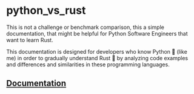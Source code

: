 # python_vs_rust

This is not a challenge or benchmark comparison, this a simple documentation, that might be helpful for 
Python Software Engineers that want to learn Rust.

This documentation is designed for developers who know Python 🐍 (like me) in order to gradually understand Rust 🦀 by 
analyzing code examples and differences and similarities in these programming languages.

## [Documentation](https://kostiantyn-salnykov.github.io/python_vs_rust/)
